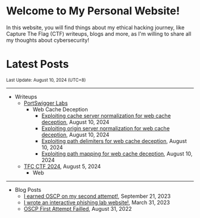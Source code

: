 # Welcome to My Personal Website!

In this website, you will find things about my ethical hacking journey, like Capture The Flag (CTF) writeups, blogs and more, as I'm willing to share all my thoughts about cybersecurity!

# Latest Posts

<span class="page_information"><small>Last Update: August 10, 2024 (UTC+8)</small></span>

* * *
- Writeups
    - [PortSwigger Labs](https://siunam321.github.io/ctf/#portswigger-labs)
        - Web Cache Deception
            - [Exploiting cache server normalization for web cache deception](https://siunam321.github.io/ctf/portswigger-labs/Web-Cache-Deception/WCD-4/), August 10, 2024
            - [Exploiting origin server normalization for web cache deception](https://siunam321.github.io/ctf/portswigger-labs/Web-Cache-Deception/WCD-3/), August 10, 2024
            - [Exploiting path delimiters for web cache deception](https://siunam321.github.io/ctf/portswigger-labs/Web-Cache-Deception/WCD-2/), August 10, 2024
            - [Exploiting path mapping for web cache deception](https://siunam321.github.io/ctf/portswigger-labs/Web-Cache-Deception/WCD-1/), August 10, 2024
    - [TFC CTF 2024](https://siunam321.github.io/ctf/TFC-CTF-2024/), August 5, 2024
        - Web

* * *
- Blog Posts
    - [I earned OSCP on my second attempt!](https://siunam321.github.io/blog/2023-09-21-I-earned-OSCP-on-my-second-attempt), September 21, 2023
    - [I wrote an interactive phishing lab website!](https://siunam321.github.io/blog/2023-03-31-I-wrote-an-interactive-phishing-lab-website), March 31, 2023
    - [OSCP First Attempt Failled](https://siunam321.github.io/blog/2022-08-31-OSCP-First-Attempt-Failled), August 31, 2022